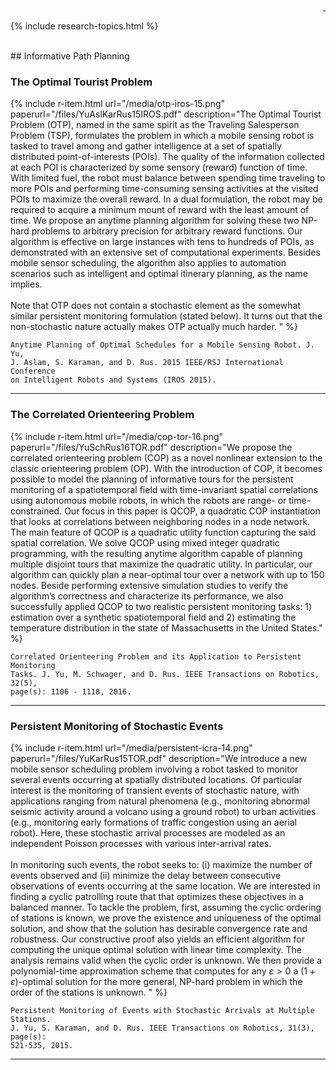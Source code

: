 <div style="text-align: right">
  <a href="https://scholar.google.com/citations?user=jkRa2LEAAAAJ&hl=en"><span style="color:blue">&nbsp;</span></a>
</div>

{% include research-topics.html %} 

<br />
## Informative Path Planning

### The Optimal Tourist Problem

{% include r-item.html 
   url="/media/otp-iros-15.png" 
   paperurl="/files/YuAslKarRus15IROS.pdf" 
   description="The Optimal Tourist Problem (OTP), named in the same spirit as the Traveling Salesperson Problem (TSP), formulates the problem in which a mobile sensing robot is tasked to travel among and gather intelligence at a set of spatially distributed point-of-interests (POIs). The quality of the information collected at each POI is characterized by some sensory (reward) function of time. With limited fuel, the robot must balance between spending time traveling to more POIs and performing time-consuming sensing activities at the visited POIs to maximize the overall reward. In a dual formulation, the robot may be required to acquire a minimum mount of reward with the least amount of time. We propose an anytime planning algorithm for solving these two NP-hard problems to arbitrary precision for arbitrary reward functions. Our algorithm is effective on large instances with tens to hundreds of POIs, as demonstrated with an extensive set of computational experiments. Besides mobile sensor scheduling, the algorithm also applies to automation scenarios such as intelligent and optimal itinerary planning, as the name implies. <br /><br />
Note that OTP does not contain a stochastic element as the somewhat similar persistent monitoring formulation (stated below). It turns out that the non-stochastic nature actually makes OTP actually much harder. 
" %}

```
Anytime Planning of Optimal Schedules for a Mobile Sensing Robot. J. Yu, 
J. Aslam, S. Karaman, and D. Rus. 2015 IEEE/RSJ International Conference 
on Intelligent Robots and Systems (IROS 2015).
```

<hr />

### The Correlated Orienteering Problem

{% include r-item.html 
   url="/media/cop-tor-16.png" 
   paperurl="/files/YuSchRus16TOR.pdf" 
   description="We propose the correlated orienteering problem (COP) as a novel nonlinear extension to the classic orienteering problem (OP). With the introduction of COP, it becomes possible to model the planning of informative tours for the persistent monitoring of a spatiotemporal field with time-invariant spatial correlations using autonomous mobile robots, in which the robots are range- or time-constrained. Our focus in this paper is QCOP, a quadratic COP instantiation that looks at correlations between neighboring nodes in a node network. The main feature of QCOP is a quadratic utility function capturing the said spatial correlation. We solve QCOP using mixed integer quadratic programming, with the resulting anytime algorithm capable of planning multiple disjoint tours that maximize the quadratic utility. In particular, our algorithm can quickly plan a near-optimal tour over a network with up to 150 nodes. Beside performing extensive simulation studies to verify the algorithm’s correctness and characterize its performance, we also successfully applied QCOP to two realistic persistent monitoring tasks: 1) estimation over a synthetic spatiotemporal field and 2) estimating the temperature distribution in the state of Massachusetts in the United States." %}

```
Correlated Orienteering Problem and its Application to Persistent Monitoring 
Tasks. J. Yu, M. Schwager, and D. Rus. IEEE Transactions on Robotics, 32(5), 
page(s): 1106 - 1118, 2016.
```

<hr />

### Persistent Monitoring of Stochastic Events

{% include r-item.html 
   url="/media/persistent-icra-14.png" 
   paperurl="/files/YuKarRus15TOR.pdf" 
   description="We introduce a new mobile sensor scheduling problem involving a robot tasked to monitor several events occurring at spatially distributed locations. Of particular interest is the monitoring of transient events of stochastic nature, with applications ranging from natural phenomena (e.g., monitoring abnormal seismic activity around a volcano using a ground robot) to urban activities (e.g., monitoring early formations of traffic congestion using an aerial robot). Here, these stochastic arrival processes are modeled as an independent Poisson processes with various inter-arrival rates. <br/><br />
In monitoring such events, the robot seeks to: (i) maximize the number of events observed and (ii) minimize the delay between consecutive observations of events occurring at the same location. We are interested in finding a cyclic patrolling route that that optimizes these objectives in a balanced manner. To tackle the problem, first, assuming the cyclic ordering of stations is known, we prove the existence and uniqueness of the optimal solution, and show that the solution has desirable convergence rate and robustness. Our constructive proof also yields an efficient algorithm for computing the unique optimal solution with linear time complexity. The analysis remains valid when the cyclic order is unknown. We then provide a polynomial-time approximation scheme that computes for any $\varepsilon > 0$ a $(1+\varepsilon)$-optimal solution for the more general, NP-hard problem in which the order of the stations is unknown. " %}

```
Persistent Monitoring of Events with Stochastic Arrivals at Multiple Stations. 
J. Yu, S. Karaman, and D. Rus. IEEE Transactions on Robotics, 31(3), page(s): 
521-535, 2015.
```

<hr />

